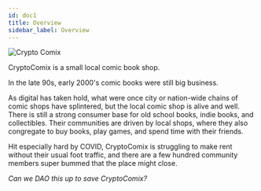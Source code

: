 ```yaml
---
id: doc1
title: Overview
sidebar_label: Overview
---
```


![Crypto Comix](https://i.imgur.com/aG625BZ.jpg)

CryptoComix is a small local comic book shop.

In the late 90s, early 2000's comic books were still big business.

As digital has taken hold, what were once city or nation-wide chains of comic shops have splintered, but the local comic shop is alive and well. There is still a strong consumer base for old school books, indie books, and collectibles. Their communities are driven by local shops, where they also congregate to buy books, play games, and spend time with their friends.

Hit especially hard by COVID, CryptoComix is struggling to make rent without their usual foot traffic, and there are a few hundred community members super bummed that the place might close.

*Can we DAO this up to save CryptoComix?*

